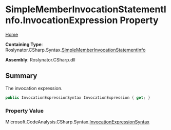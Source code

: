 <a name="_top"></a>

# SimpleMemberInvocationStatementInfo\.InvocationExpression Property

[Home](../../../../../README.md#_top)

**Containing Type**: Roslynator\.CSharp\.Syntax\.[SimpleMemberInvocationStatementInfo](../README.md#_top)

**Assembly**: Roslynator\.CSharp\.dll

## Summary

The invocation expression\.

```csharp
public InvocationExpressionSyntax InvocationExpression { get; }
```

### Property Value

Microsoft\.CodeAnalysis\.CSharp\.Syntax\.[InvocationExpressionSyntax](https://docs.microsoft.com/en-us/dotnet/api/microsoft.codeanalysis.csharp.syntax.invocationexpressionsyntax)

